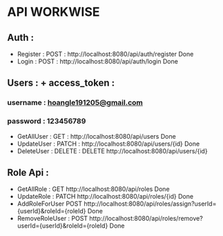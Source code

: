 # API WORKWISE

## Auth :
- Register : POST  : http://localhost:8080/api/auth/register               Done
- Login : POST  : http://localhost:8080/api/auth/login                     Done

## Users :  + access_token :   
### username : hoangle191205@gmail.com
### password : 123456789
- GetAllUser : GET  :   http://localhost:8080/api/users                    Done
- UpdateUser : PATCH :  http://localhost:8080/api/users/{id}               Done
- DeleteUser : DELETE : DELETE http://localhost:8080/api/users/{id}


## Role Api :
- GetAllRole :   GET     http://localhost:8080/api/roles                   Done
- UpdateRole :   PATCH   http://localhost:8080/api/roles/{id}              Done
- AddRoleForUser POST    http://localhost:8080/api/roles/assign?userId={userId}&roleId={roleId}     Done
- RemoveRoleUser : POST  http://localhost:8080/api/roles/remove?userId={userId}&roleId={roleId}     Done